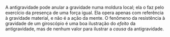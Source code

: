 A antigravidade pode anular a gravidade numa moldura local; ela o faz pelo exercício da presença de uma força igual. Ela opera apenas com referência à gravidade material, e não é a ação da mente. O fenômeno da resistência à gravidade de um giroscópio é uma boa ilustração do *efeito* da antigravidade, mas de nenhum valor para ilustrar a *causa* da antigravidade.